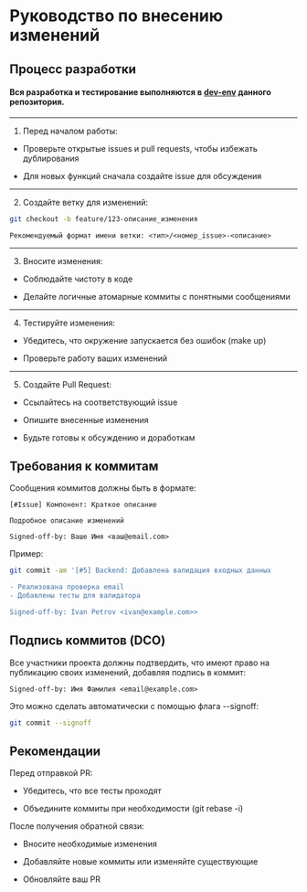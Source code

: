 # Руководство по внесению изменений
## Процесс разработки

#### Вся разработка и тестирование выполняются в [dev-env](https://github.com/Junketsu-stacking/AniUtils-Dev-Env) данного репозитория.
---
1) Перед началом работы:

- Проверьте открытые issues и pull requests, чтобы избежать дублирования

- Для новых функций сначала создайте issue для обсуждения
---
2) Создайте ветку для изменений:

```bash
git checkout -b feature/123-описание_изменения
```
`Рекомендуемый формат имени ветки: <тип>/<номер_issue>-<описание>`

---
3) Вносите изменения:

- Соблюдайте чистоту в коде

- Делайте логичные атомарные коммиты с понятными сообщениями
---
4) Тестируйте изменения:

- Убедитесь, что окружение запускается без ошибок (make up)

- Проверьте работу ваших изменений
---
5) Создайте Pull Request:

- Ссылайтесь на соответствующий issue

- Опишите внесенные изменения

- Будьте готовы к обсуждению и доработкам

## Требования к коммитам
Сообщения коммитов должны быть в формате:

```text
[#Issue] Компонент: Краткое описание

Подробное описание изменений

Signed-off-by: Ваше Имя <ваш@email.com>
```

Пример:

```bash
git commit -am '[#5] Backend: Добавлена валидация входных данных

- Реализована проверка email
- Добавлены тесты для валидатора

Signed-off-by: Ivan Petrov <ivan@example.com>>
```

## Подпись коммитов (DCO)
Все участники проекта должны подтвердить, что имеют право на публикацию своих изменений, добавляя подпись в коммит:

```text
Signed-off-by: Имя Фамилия <email@example.com>
```
Это можно сделать автоматически с помощью флага --signoff:

```bash
git commit --signoff
```

## Рекомендации
Перед отправкой PR:

- Убедитесь, что все тесты проходят

- Объедините коммиты при необходимости (git rebase -i)

После получения обратной связи:

- Вносите необходимые изменения

- Добавляйте новые коммиты или изменяйте существующие

- Обновляйте ваш PR

